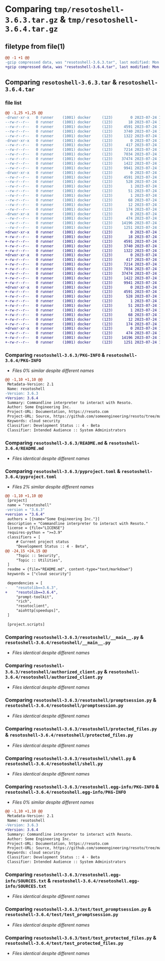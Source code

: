 # Comparing `tmp/resotoshell-3.6.3.tar.gz` & `tmp/resotoshell-3.6.4.tar.gz`

## filetype from file(1)

```diff
@@ -1 +1 @@
-gzip compressed data, was "resotoshell-3.6.3.tar", last modified: Mon Jul 24 12:20:04 2023, max compression
+gzip compressed data, was "resotoshell-3.6.4.tar", last modified: Mon Jul 24 18:29:40 2023, max compression
```

## Comparing `resotoshell-3.6.3.tar` & `resotoshell-3.6.4.tar`

### file list

```diff
@@ -1,25 +1,25 @@
-drwxr-xr-x   0 runner    (1001) docker     (123)        0 2023-07-24 12:20:04.276773 resotoshell-3.6.3/
--rw-r--r--   0 runner    (1001) docker     (123)       18 2023-07-24 12:14:31.000000 resotoshell-3.6.3/MANIFEST.in
--rw-r--r--   0 runner    (1001) docker     (123)     4591 2023-07-24 12:20:04.276773 resotoshell-3.6.3/PKG-INFO
--rw-r--r--   0 runner    (1001) docker     (123)     3740 2023-07-24 12:14:31.000000 resotoshell-3.6.3/README.md
--rw-r--r--   0 runner    (1001) docker     (123)     1322 2023-07-24 12:14:31.000000 resotoshell-3.6.3/pyproject.toml
-drwxr-xr-x   0 runner    (1001) docker     (123)        0 2023-07-24 12:20:04.272772 resotoshell-3.6.3/resotoshell/
--rw-r--r--   0 runner    (1001) docker     (123)      417 2023-07-24 12:14:31.000000 resotoshell-3.6.3/resotoshell/__init__.py
--rw-r--r--   0 runner    (1001) docker     (123)     7214 2023-07-24 12:14:31.000000 resotoshell-3.6.3/resotoshell/__main__.py
--rw-r--r--   0 runner    (1001) docker     (123)     7034 2023-07-24 12:14:31.000000 resotoshell-3.6.3/resotoshell/authorized_client.py
--rw-r--r--   0 runner    (1001) docker     (123)    37474 2023-07-24 12:14:31.000000 resotoshell-3.6.3/resotoshell/promptsession.py
--rw-r--r--   0 runner    (1001) docker     (123)     1422 2023-07-24 12:14:31.000000 resotoshell-3.6.3/resotoshell/protected_files.py
--rw-r--r--   0 runner    (1001) docker     (123)     9941 2023-07-24 12:14:31.000000 resotoshell-3.6.3/resotoshell/shell.py
-drwxr-xr-x   0 runner    (1001) docker     (123)        0 2023-07-24 12:20:04.276773 resotoshell-3.6.3/resotoshell.egg-info/
--rw-r--r--   0 runner    (1001) docker     (123)     4591 2023-07-24 12:20:04.000000 resotoshell-3.6.3/resotoshell.egg-info/PKG-INFO
--rw-r--r--   0 runner    (1001) docker     (123)      528 2023-07-24 12:20:04.000000 resotoshell-3.6.3/resotoshell.egg-info/SOURCES.txt
--rw-r--r--   0 runner    (1001) docker     (123)        1 2023-07-24 12:20:04.000000 resotoshell-3.6.3/resotoshell.egg-info/dependency_links.txt
--rw-r--r--   0 runner    (1001) docker     (123)       51 2023-07-24 12:20:04.000000 resotoshell-3.6.3/resotoshell.egg-info/entry_points.txt
--rw-r--r--   0 runner    (1001) docker     (123)        1 2023-07-24 12:16:08.000000 resotoshell-3.6.3/resotoshell.egg-info/not-zip-safe
--rw-r--r--   0 runner    (1001) docker     (123)       68 2023-07-24 12:20:04.000000 resotoshell-3.6.3/resotoshell.egg-info/requires.txt
--rw-r--r--   0 runner    (1001) docker     (123)       12 2023-07-24 12:20:04.000000 resotoshell-3.6.3/resotoshell.egg-info/top_level.txt
--rw-r--r--   0 runner    (1001) docker     (123)      174 2023-07-24 12:20:04.276773 resotoshell-3.6.3/setup.cfg
-drwxr-xr-x   0 runner    (1001) docker     (123)        0 2023-07-24 12:20:04.276773 resotoshell-3.6.3/test/
--rw-r--r--   0 runner    (1001) docker     (123)      474 2023-07-24 12:14:31.000000 resotoshell-3.6.3/test/test_auth.py
--rw-r--r--   0 runner    (1001) docker     (123)    14196 2023-07-24 12:14:31.000000 resotoshell-3.6.3/test/test_promptsession.py
--rw-r--r--   0 runner    (1001) docker     (123)     1251 2023-07-24 12:14:31.000000 resotoshell-3.6.3/test/test_protected_files.py
+drwxr-xr-x   0 runner    (1001) docker     (123)        0 2023-07-24 18:29:40.922045 resotoshell-3.6.4/
+-rw-r--r--   0 runner    (1001) docker     (123)       18 2023-07-24 18:24:30.000000 resotoshell-3.6.4/MANIFEST.in
+-rw-r--r--   0 runner    (1001) docker     (123)     4591 2023-07-24 18:29:40.922045 resotoshell-3.6.4/PKG-INFO
+-rw-r--r--   0 runner    (1001) docker     (123)     3740 2023-07-24 18:24:30.000000 resotoshell-3.6.4/README.md
+-rw-r--r--   0 runner    (1001) docker     (123)     1322 2023-07-24 18:24:30.000000 resotoshell-3.6.4/pyproject.toml
+drwxr-xr-x   0 runner    (1001) docker     (123)        0 2023-07-24 18:29:40.918045 resotoshell-3.6.4/resotoshell/
+-rw-r--r--   0 runner    (1001) docker     (123)      417 2023-07-24 18:24:30.000000 resotoshell-3.6.4/resotoshell/__init__.py
+-rw-r--r--   0 runner    (1001) docker     (123)     7214 2023-07-24 18:24:30.000000 resotoshell-3.6.4/resotoshell/__main__.py
+-rw-r--r--   0 runner    (1001) docker     (123)     7034 2023-07-24 18:24:30.000000 resotoshell-3.6.4/resotoshell/authorized_client.py
+-rw-r--r--   0 runner    (1001) docker     (123)    37474 2023-07-24 18:24:30.000000 resotoshell-3.6.4/resotoshell/promptsession.py
+-rw-r--r--   0 runner    (1001) docker     (123)     1422 2023-07-24 18:24:30.000000 resotoshell-3.6.4/resotoshell/protected_files.py
+-rw-r--r--   0 runner    (1001) docker     (123)     9941 2023-07-24 18:24:30.000000 resotoshell-3.6.4/resotoshell/shell.py
+drwxr-xr-x   0 runner    (1001) docker     (123)        0 2023-07-24 18:29:40.922045 resotoshell-3.6.4/resotoshell.egg-info/
+-rw-r--r--   0 runner    (1001) docker     (123)     4591 2023-07-24 18:29:40.000000 resotoshell-3.6.4/resotoshell.egg-info/PKG-INFO
+-rw-r--r--   0 runner    (1001) docker     (123)      528 2023-07-24 18:29:40.000000 resotoshell-3.6.4/resotoshell.egg-info/SOURCES.txt
+-rw-r--r--   0 runner    (1001) docker     (123)        1 2023-07-24 18:29:40.000000 resotoshell-3.6.4/resotoshell.egg-info/dependency_links.txt
+-rw-r--r--   0 runner    (1001) docker     (123)       51 2023-07-24 18:29:40.000000 resotoshell-3.6.4/resotoshell.egg-info/entry_points.txt
+-rw-r--r--   0 runner    (1001) docker     (123)        1 2023-07-24 18:26:00.000000 resotoshell-3.6.4/resotoshell.egg-info/not-zip-safe
+-rw-r--r--   0 runner    (1001) docker     (123)       68 2023-07-24 18:29:40.000000 resotoshell-3.6.4/resotoshell.egg-info/requires.txt
+-rw-r--r--   0 runner    (1001) docker     (123)       12 2023-07-24 18:29:40.000000 resotoshell-3.6.4/resotoshell.egg-info/top_level.txt
+-rw-r--r--   0 runner    (1001) docker     (123)      174 2023-07-24 18:29:40.922045 resotoshell-3.6.4/setup.cfg
+drwxr-xr-x   0 runner    (1001) docker     (123)        0 2023-07-24 18:29:40.922045 resotoshell-3.6.4/test/
+-rw-r--r--   0 runner    (1001) docker     (123)      474 2023-07-24 18:24:30.000000 resotoshell-3.6.4/test/test_auth.py
+-rw-r--r--   0 runner    (1001) docker     (123)    14196 2023-07-24 18:24:30.000000 resotoshell-3.6.4/test/test_promptsession.py
+-rw-r--r--   0 runner    (1001) docker     (123)     1251 2023-07-24 18:24:30.000000 resotoshell-3.6.4/test/test_protected_files.py
```

### Comparing `resotoshell-3.6.3/PKG-INFO` & `resotoshell-3.6.4/PKG-INFO`

 * *Files 0% similar despite different names*

```diff
@@ -1,10 +1,10 @@
 Metadata-Version: 2.1
 Name: resotoshell
-Version: 3.6.3
+Version: 3.6.4
 Summary: Commandline interpreter to interact with Resoto.
 Author: Some Engineering Inc.
 Project-URL: Documentation, https://resoto.com
 Project-URL: Source, https://github.com/someengineering/resoto/tree/main/resotoshell
 Keywords: cloud security
 Classifier: Development Status :: 4 - Beta
 Classifier: Intended Audience :: System Administrators
```

### Comparing `resotoshell-3.6.3/README.md` & `resotoshell-3.6.4/README.md`

 * *Files identical despite different names*

### Comparing `resotoshell-3.6.3/pyproject.toml` & `resotoshell-3.6.4/pyproject.toml`

 * *Files 2% similar despite different names*

```diff
@@ -1,10 +1,10 @@
 [project]
 name = "resotoshell"
-version = "3.6.3"
+version = "3.6.4"
 authors = [{name="Some Engineering Inc."}]
 description = "Commandline interpreter to interact with Resoto."
 license = {file="LICENSE"}
 requires-python = ">=3.9"
 classifiers = [
     # Current project status
     "Development Status :: 4 - Beta",
@@ -24,15 +24,15 @@
     "Topic :: Security",
     "Topic :: Utilities",
 ]
 readme = {file="README.md", content-type="text/markdown"}
 keywords = ["cloud security"]
 
 dependencies = [
-    "resotolib==3.6.3",
+    "resotolib==3.6.4",
     "prompt-toolkit",
     "rich",
     "resotoclient",
     "aiohttp[speedups]",
 ]
 
 [project.scripts]
```

### Comparing `resotoshell-3.6.3/resotoshell/__main__.py` & `resotoshell-3.6.4/resotoshell/__main__.py`

 * *Files identical despite different names*

### Comparing `resotoshell-3.6.3/resotoshell/authorized_client.py` & `resotoshell-3.6.4/resotoshell/authorized_client.py`

 * *Files identical despite different names*

### Comparing `resotoshell-3.6.3/resotoshell/promptsession.py` & `resotoshell-3.6.4/resotoshell/promptsession.py`

 * *Files identical despite different names*

### Comparing `resotoshell-3.6.3/resotoshell/protected_files.py` & `resotoshell-3.6.4/resotoshell/protected_files.py`

 * *Files identical despite different names*

### Comparing `resotoshell-3.6.3/resotoshell/shell.py` & `resotoshell-3.6.4/resotoshell/shell.py`

 * *Files identical despite different names*

### Comparing `resotoshell-3.6.3/resotoshell.egg-info/PKG-INFO` & `resotoshell-3.6.4/resotoshell.egg-info/PKG-INFO`

 * *Files 0% similar despite different names*

```diff
@@ -1,10 +1,10 @@
 Metadata-Version: 2.1
 Name: resotoshell
-Version: 3.6.3
+Version: 3.6.4
 Summary: Commandline interpreter to interact with Resoto.
 Author: Some Engineering Inc.
 Project-URL: Documentation, https://resoto.com
 Project-URL: Source, https://github.com/someengineering/resoto/tree/main/resotoshell
 Keywords: cloud security
 Classifier: Development Status :: 4 - Beta
 Classifier: Intended Audience :: System Administrators
```

### Comparing `resotoshell-3.6.3/resotoshell.egg-info/SOURCES.txt` & `resotoshell-3.6.4/resotoshell.egg-info/SOURCES.txt`

 * *Files identical despite different names*

### Comparing `resotoshell-3.6.3/test/test_promptsession.py` & `resotoshell-3.6.4/test/test_promptsession.py`

 * *Files identical despite different names*

### Comparing `resotoshell-3.6.3/test/test_protected_files.py` & `resotoshell-3.6.4/test/test_protected_files.py`

 * *Files identical despite different names*

